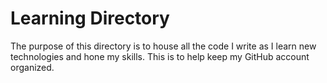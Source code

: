 # Learning Directory

The purpose of this directory is to house all the code I write as I learn new technologies and hone my skills.
This is to help keep my GitHub account organized.